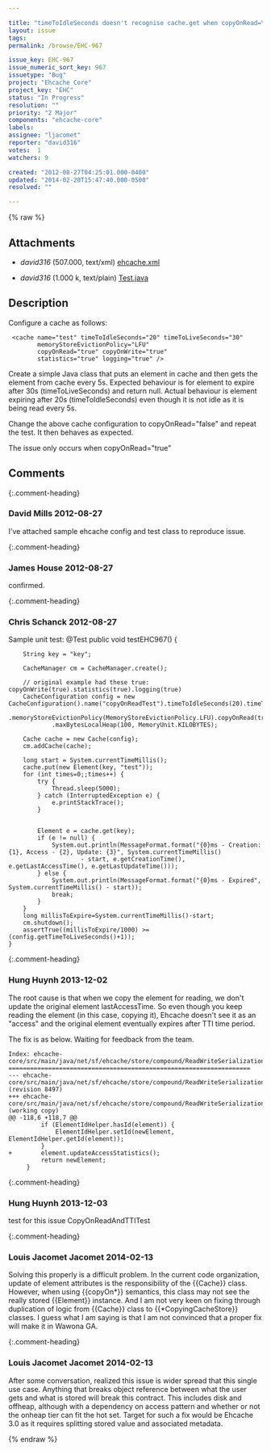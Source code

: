 ```yaml
---

title: "timeToIdleSeconds doesn't recognise cache.get when copyOnRead=\"true\""
layout: issue
tags: 
permalink: /browse/EHC-967

issue_key: EHC-967
issue_numeric_sort_key: 967
issuetype: "Bug"
project: "Ehcache Core"
project_key: "EHC"
status: "In Progress"
resolution: ""
priority: "2 Major"
components: "ehcache-core"
labels: 
assignee: "ljacomet"
reporter: "david316"
votes:  1
watchers: 9

created: "2012-08-27T04:25:01.000-0400"
updated: "2014-02-20T15:47:40.000-0500"
resolved: ""

---
```




{% raw %}


## Attachments

* <em>david316</em> (507.000, text/xml) [ehcache.xml](/attachments/EHC/EHC-967/ehcache.xml)

* <em>david316</em> (1.000 k, text/plain) [Test.java](/attachments/EHC/EHC-967/Test.java)




## Description

<div markdown="1" class="description">

Configure a cache as follows:

     <cache name="test" timeToIdleSeconds="20" timeToLiveSeconds="30" 
            memoryStoreEvictionPolicy="LFU" 
            copyOnRead="true" copyOnWrite="true" 
            statistics="true" logging="true" />

Create a simple Java class that puts an element in cache and then gets the element from cache every 5s. Expected behaviour is for element to expire after 30s (timeToLiveSeconds) and return null. Actual behaviour is element expiring after 20s (timeToIdleSeconds) even though it is not idle as it is being read every 5s.

Change the above cache configuration to copyOnRead="false" and repeat the test. It then behaves as expected.

The issue only occurs when copyOnRead="true" 

</div>

## Comments


{:.comment-heading}
### **David Mills** <span class="date">2012-08-27</span>

<div markdown="1" class="comment">

I've attached sample ehcache config and test class to reproduce issue.

</div>


{:.comment-heading}
### **James House** <span class="date">2012-08-27</span>

<div markdown="1" class="comment">

confirmed.

</div>


{:.comment-heading}
### **Chris Schanck** <span class="date">2012-08-27</span>

<div markdown="1" class="comment">

Sample unit test:
 @Test
    public void testEHC967() {

        String key = "key";

        CacheManager cm = CacheManager.create();

        // original example had these true: copyOnWrite(true).statistics(true).logging(true)
        CacheConfiguration config = new CacheConfiguration().name("copyOnReadTest").timeToIdleSeconds(20).timeToLiveSeconds(30)
                .memoryStoreEvictionPolicy(MemoryStoreEvictionPolicy.LFU).copyOnRead(true)
                .maxBytesLocalHeap(100, MemoryUnit.KILOBYTES);

        Cache cache = new Cache(config);
        cm.addCache(cache);

        long start = System.currentTimeMillis();
        cache.put(new Element(key, "test"));
        for (int times=0;;times++) {
            try {
                Thread.sleep(5000);
            } catch (InterruptedException e) {
                e.printStackTrace();
            }


            Element e = cache.get(key);
            if (e != null) {
                System.out.println(MessageFormat.format("{0}ms - Creation: {1}, Access - {2}, Update: {3}", System.currentTimeMillis()
                        - start, e.getCreationTime(), e.getLastAccessTime(), e.getLastUpdateTime()));
            } else {
                System.out.println(MessageFormat.format("{0}ms - Expired", System.currentTimeMillis() - start));
                break;
            }
        }
        long millisToExpire=System.currentTimeMillis()-start;
        cm.shutdown();
        assertTrue((millisToExpire/1000) >= (config.getTimeToLiveSeconds()+1));
    }


</div>


{:.comment-heading}
### **Hung Huynh** <span class="date">2013-12-02</span>

<div markdown="1" class="comment">

The root cause is that when we copy the element for reading, we don't update the original element lastAccessTime. So even though you keep reading the element (in this case, copying it), Ehcache doesn't see it as an "access" and the original element eventually expires after TTI time period.

The fix is as below. Waiting for feedback from the team.


```
Index: ehcache-core/src/main/java/net/sf/ehcache/store/compound/ReadWriteSerializationCopyStrategy.java
===================================================================
--- ehcache-core/src/main/java/net/sf/ehcache/store/compound/ReadWriteSerializationCopyStrategy.java    (revision 8497)
+++ ehcache-core/src/main/java/net/sf/ehcache/store/compound/ReadWriteSerializationCopyStrategy.java    (working copy)
@@ -118,6 +118,7 @@
         if (ElementIdHelper.hasId(element)) {
             ElementIdHelper.setId(newElement, ElementIdHelper.getId(element));
         }
+        element.updateAccessStatistics();
         return newElement;
     }
```


</div>


{:.comment-heading}
### **Hung Huynh** <span class="date">2013-12-03</span>

<div markdown="1" class="comment">

test for this issue CopyOnReadAndTTITest

</div>


{:.comment-heading}
### **Louis Jacomet Jacomet** <span class="date">2014-02-13</span>

<div markdown="1" class="comment">

Solving this properly is a difficult problem.
In the current code organization, update of element attributes is the responsibility of the \{\{Cache\}\} class. However, when using \{\{copyOn\*\}\} semantics, this class may not see the really stored \{\{Element\}\} instance.
And I am not very keen on fixing through duplication of logic from \{\{Cache\}\} class to \{\{\*CopyingCacheStore\}\} classes.
I guess what I am saying is that I am not convinced that a proper fix will make it in Wawona GA.

</div>


{:.comment-heading}
### **Louis Jacomet Jacomet** <span class="date">2014-02-13</span>

<div markdown="1" class="comment">

After some conversation, realized this issue is wider spread that this single use case. Anything that breaks object reference between what the user gets and what is stored will break this contract. This includes disk and offheap, although with a dependency on access pattern and whether or not the onheap tier can fit the hot set.
Target for such a fix would be Ehcache 3.0 as it requires splitting stored value and associated metadata.

</div>



{% endraw %}
